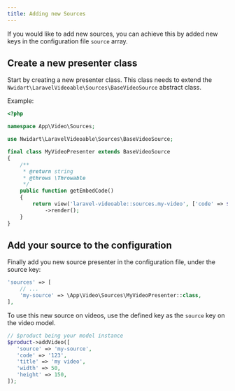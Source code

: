 ```yaml
---
title: Adding new Sources
---
```


If you would like to add new sources, you can achieve this by added new keys in the configuration file `source` array.

## Create a new presenter class

Start by creating a new presenter class. This class needs to extend the `Nwidart\LaravelVideoable\Sources\BaseVideoSource` abstract class.

Example:

```php
<?php

namespace App\Video\Sources;

use Nwidart\LaravelVideoable\Sources\BaseVideoSource;

final class MyVideoPresenter extends BaseVideoSource
{
    /**
     * @return string
     * @throws \Throwable
     */
    public function getEmbedCode()
    {
        return view('laravel-videoable::sources.my-video', ['code' => $this->entity->code])
            ->render();
    }
}
```

## Add your source to the configuration

Finally add you new source presenter in the configuration file, under the source key:

```php
'sources' => [
    // ...
    'my-source' => \App\Video\Sources\MyVideoPresenter::class,
],
```

To use this new source on videos, use the defined key as the `source` key on the video model.

```php
// $product being your model instance
$product->addVideo([
   'source' => 'my-source',
   'code' => '123',
   'title' => 'my video',
   'width' => 50,
   'height' => 150,
]);
```
